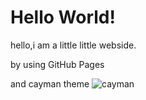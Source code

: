 # Hello World!

hello,i am a little little webside.

by using GitHub Pages

and cayman theme
![cayman](https://github.com/pages-themes/cayman/raw/master/thumbnail.png)

